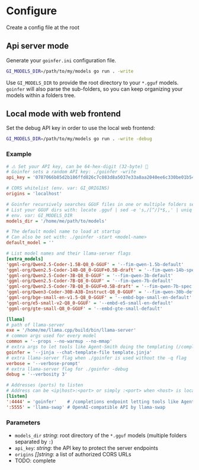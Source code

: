 # Configure

Create a config file at the root

## Api server mode

Generate your `goinfer.ini` configuration file.

```bash
GI_MODELS_DIR=/path/to/my/models go run . -write
```

Use `GI_MODELS_DIR` to provide the root directory to your `*.gguf` models.
`goinfer` will also parse the sub-folders,
so you can keep organizing your models within a folders tree.

## Local mode with web frontend

Set the debug API key in order to use the local web frontend:

```bash
GI_MODELS_DIR=/path/to/my/models go run . -write -debug
```

### Example

```ini
# ⚠️ Set your API key, can be 64-hex-digit (32-byte) 🚨
# Goinfer sets a random API key: ./goinfer -write
api_key = '0787066b85d2b186ffd826c7c083d8a5037e33a8aa2040ee6c330be01b540cbd'

# CORS whitelist (env. var: GI_ORIGINS)
origins = 'localhost'

# Goinfer recursively searches GGUF files in one or multiple folders separated by ':'
# List your GGUF dirs with: locate .gguf | sed -e 's,/[^/]*$,,' | uniq
# env. var: GI_MODELS_DIR
models_dir = '/home/me/path/to/models'

# The default model name to load at startup
# Can also be set with: ./goinfer -start <model-name>
default_model = ''

# List model names and their llama-server flags
[extra_models]
'ggml-org/Qwen2.5-Coder-1.5B-Q8_0-GGUF' = '--fim-qwen-1.5b-default'
'ggml-org/Qwen2.5-Coder-14B-Q8_0-GGUF+0.5B-draft' = '--fim-qwen-14b-spec'
'ggml-org/Qwen2.5-Coder-3B-Q8_0-GGUF' = '--fim-qwen-3b-default'
'ggml-org/Qwen2.5-Coder-7B-Q8_0-GGUF' = '--fim-qwen-7b-default'
'ggml-org/Qwen2.5-Coder-7B-Q8_0-GGUF+0.5B-draft' = '--fim-qwen-7b-spec'
'ggml-org/Qwen3-Coder-30B-A3B-Instruct-Q8_0-GGUF' = '--fim-qwen-30b-default'
'ggml-org/bge-small-en-v1.5-Q8_0-GGUF' = '--embd-bge-small-en-default'
'ggml-org/e5-small-v2-Q8_0-GGUF' = '--embd-e5-small-en-default'
'ggml-org/gte-small-Q8_0-GGUF' = '--embd-gte-small-default'

[llama]
# path of llama-server
exe = '/home/me/llama.cpp/build/bin/llama-server'
# common args used for every model
common = '--props --no-warmup --no-mmap'
# extra args to let tools like Agent-Smith doing the templating (/completions endpoint)
goinfer = '--jinja --chat-template-file template.jinja'
# extra llama-server flag when ./goinfer is used without the -q flag
verbose = '--verbose-prompt'
# extra llama-server flag for ./goinfer -debug
debug = '--verbosity 3'

# Addresses (ports) to listen
# Address can be <ip|host>:<port> or simply :<port> when <host> is localhost
[listen]
':4444' = 'goinfer'    # /completions endpoint letting tools like Agent-Smith doing the templating
':5555' = 'llama-swap' # OpenAI-compatible API by llama-swap
```

### Parameters

- `models_dir` *string*: root directory of the `*.gguf` models (multiple folders separated by `:`)
- `api_key`: *string*: the API key to protect the server endpoints
- `origins` *[]string*: a list of authorized CORS URLs
- TODO: complete
